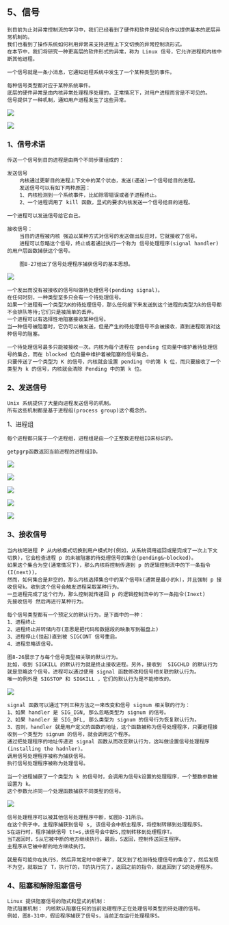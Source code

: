 ## 5、信号

```
到目前为止对异常控制流的学习中，我们已经看到了硬件和软件是如何合作以提供基本的底层异常机制的。
我们也看到了操作系统如何利用异常来支持进程上下文切换的异常控制流形式。
在本节中，我们将研究一种更高层的软件形式的异常，称为 Linux 信号，它允许进程和内核中断其他进程。
```

```
一个信号就是一条小消息，它通知进程系统中发生了一个某种类型的事件。

每种信号类型都对应于某种系统事件。
底层的硬件异常是由内核异常处理程序处理的，正常情况下，对用户进程而言是不可见的。
信号提供了一种机制，通知用户进程发生了这些异常。
```

![](images08-01-02/01-01.jpg)

![](images08-01-02/01-02.jpg)



### 1、信号术语

```
传送一个信号到目的进程是由两个不同步骤组成的：

发送信号
	内核通过更新目的进程上下文中的某个状态，发送(递送)一个信号给目的进程。
	发送信号可以有如下两种原因：
	1、内核检测到一个系统事件，比如除零错误或者子进程终止。
	2、一个进程调用了 kill 函数，显式的要求内核发送一个信号给目的进程。
	
一个进程可以发送信号给它自己。
```

```
接收信号：
	当目的进程被内核 强迫以某种方式对信号的发送做出反应时，它就接收了信号。
	进程可以忽略这个信号，终止或者通过执行一个称为 信号处理程序(signal handler)的用户层函数捕获这个信号。
	
	图8-27给出了信号处理程序捕获信号的基本思想。
```

![](images08-01-02/01-03.jpg)

```
一个发出而没有被接收的信号叫做待处理信号(pending signal)。
在任何时刻，一种类型至多只会有一个待处理信号。
如果一个进程有一个类型为K的待处理信号，那么任何接下来发送到这个进程的类型为k的信号都不会排队等待;它们只是被简单的丢弃。
一个进程可以有选择性地阻塞接收某种信号。
当一种信号被阻塞时，它仍可以被发送，但是产生的待处理信号不会被接收，直到进程取消对这种信号的阻塞。
```

```
一个待处理信号最多只能被接收一次。内核为每个进程在 pending 位向量中维护着待处理信号的集合，而在 blocked 位向量中维护着被阻塞的信号集合。
只要传送了一个类型为 K 的信号，内核就会设置 pending 中的第 k 位，而只要接收了一个类型为 k 的信号，内核就会清除 Pending 中的第 k 位。
```



### 2、发送信号

```
Unix 系统提供了大量向进程发送信号的机制。
所有这些机制都是基于进程组(process group)这个概念的。
```

1、进程组

```
每个进程都只属于一个进程组，进程组是由一个正整数进程组ID来标识的。

getpgrp函数返回当前进程的进程组ID。
```

![](images08-01-02/01-04.jpg)

![](images08-01-02/01-05.jpg)

![](images08-01-02/01-06.jpg)

![](images08-01-02/01-07.jpg)

![](images08-01-02/01-08.jpg)

### 3、接收信号

```
当内核吧进程 P 从内核模式切换到用户模式时(例如，从系统调用返回或是完成了一次上下文切换)，它会检查进程 p 的未被阻塞的待处理信号的集合(pending&~blocked)。
如果这个集合为空(通常情况下)，那么内核将控制传递到 p 的逻辑控制流中的下一条指令(I(next))。
然而，如何集合是非空的，那么内核选择集合中的某个信号k(通常是最小的k)，并且强制 p 接收信号k。收到这个信号会触发进程采取某种行为。
一旦进程完成了这个行为，那么控制就传递回 p 的逻辑控制流中的下一条指令(Inext)
先接收信号 然后再进行某种行为。

每个信号类型都有一个预定义的默认行为，是下面中的一种：
1、进程终止
2、进程终止并转储内存(意思是把代码和数据段的映象写到磁盘上)
3、进程停止(挂起)直到被 SIGCONT 信号重启。
4、进程忽略该信号。
```

```
图8-26展示了与每个信号类型相关联的默认行为。
比如，收到 SIGKILL 的默认行为就是终止接收进程。另外，接收到  SIGCHLD 的默认行为就是忽略这个信号。进程可以通过使用 signal 函数修改和信号相关联的默认行为。
唯一的例外是 SIGSTOP 和 SIGKILL ，它们的默认行为是不能修改的。
```

![](images08-01-02/01-09.jpg)

```
signal 函数可以通过下列三种方法之一来改变和信号 signum 相关联的行为：
1、如果 handler 是 SIG_IGN, 那么忽略类型为 signum 的信号。
2、如果 handler 是 SIG_DFL, 那么类型为 signum 的信号行为恢复默认行为。
3、否则，handler 就是用户定义的函数的地址，这个函数被称为信号处理程序，只要进程接收到一个类型为 signum 的信号，就会调用这个程序。
通过把处理程序的地址传递进 signal 函数从而改变默认行为，这叫做设置信号处理程序(installing the hadnler)。
调用信号处理程序被称为捕获信号。
执行信号处理程序被称为处理信号。
```

```
当一个进程捕获了一个类型为 k 的信号时，会调用为信号k设置的处理程序，一个整数参数被设置为 k。
这个参数允许同一个处理函数捕获不同类型的信号。
```

![](images08-01-02/01-10.jpg)

```
信号处理程序可以被其他信号处理程序中断，如图8-31所示。
在这个例子中，主程序捕获到信号 s, 该信号会中断主程序，将控制转移到处理程序S。
S在运行时，程序捕获信号 t!=s,该信号会中断S,控制转移到处理程序T。
当T返回时，S从它被中断的地方继续执行。最后，S返回，控制传送回主程序。
主程序从它被中断的地方继续执行。

就是有可能你在执行S，然后异常定时中断来了，就又到了检测待处理信号的集合了，然后发现不为空，就取出了 T，执行T的，T的执行完了，返回之前的指令，就返回到了S的处理程序。
```



### 4、阻塞和解除阻塞信号

````
Linux 提供阻塞信号的隐式和显式的机制：
隐式阻塞机制： 内核默认阻塞任何的当前处理程序正在处理信号类型的待处理的信号。
例如，图8-31中，假设程序捕获了信号s，当前正在运行处理程序S。
````





























